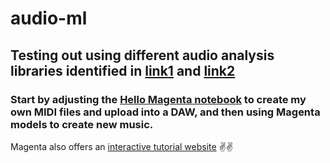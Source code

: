 # audio-ml

## Testing out using different audio analysis libraries identified in [link1](https://towardsdatascience.com/top-3-python-packages-to-learn-audio-data-science-project-cbd11c100fe7) and [link2](https://docs.python.org/3/library/aifc.html)


### Start by adjusting the [Hello Magenta notebook](https://colab.research.google.com/notebooks/magenta/hello_magenta/hello_magenta.ipynb) to create my own MIDI files and upload into a DAW, and then using Magenta models to create new music.

Magenta also offers an [interactive tutorial website](https://hello-magenta.glitch.me/) ✌️✌️
